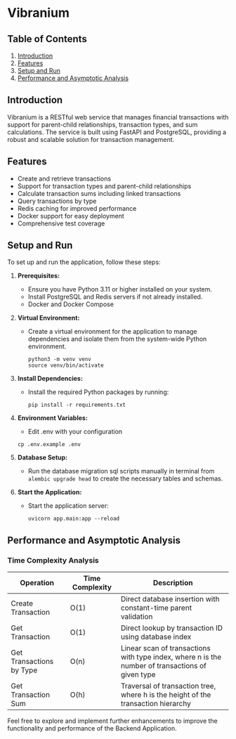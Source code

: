 # Vibranium

## Table of Contents
1. [Introduction](#introduction)
2. [Features](#features)
3. [Setup and Run](#setup-and-run)
4. [Performance and Asymptotic Analysis](#peformance)

## Introduction

Vibranium is a RESTful web service that manages financial transactions with support for parent-child relationships, transaction types, and sum calculations. The service is built using FastAPI and PostgreSQL, providing a robust and scalable solution for transaction management.

## Features
 - Create and retrieve transactions
 - Support for transaction types and parent-child relationships
 - Calculate transaction sums including linked transactions
 - Query transactions by type
 - Redis caching for improved performance
 - Docker support for easy deployment
 - Comprehensive test coverage

## Setup and Run

To set up and run the application, follow these steps:

1. **Prerequisites:**
   - Ensure you have Python 3.11 or higher installed on your system.
   - Install PostgreSQL and Redis servers if not already installed.
   - Docker and Docker Compose

2. **Virtual Environment:**
   - Create a virtual environment for the application to manage dependencies and isolate them from the system-wide Python environment.
        ```
        python3 -m venv venv
        source venv/bin/activate
        ```

3. **Install Dependencies:**
   - Install the required Python packages by running:
     ```
     pip install -r requirements.txt
     ```

4. **Environment Variables:**
    - Edit .env with your configuration
    ```
    cp .env.example .env
    ```
5. **Database Setup:**
   - Run the database migration sql scripts manually in terminal from `alembic upgrade head` to create the necessary tables and schemas.

6. **Start the Application:**
   - Start the application server:
     ```
     uvicorn app.main:app --reload
     ```

## Performance and Asymptotic Analysis

### Time Complexity Analysis

| Operation | Time Complexity | Description |
|-----------|----------------|-------------|
| Create Transaction | O(1) | Direct database insertion with constant-time parent validation |
| Get Transaction | O(1) | Direct lookup by transaction ID using database index |
| Get Transactions by Type | O(n) | Linear scan of transactions with type index, where n is the number of transactions of given type |
| Get Transaction Sum | O(h) | Traversal of transaction tree, where h is the height of the transaction hierarchy |


Feel free to explore and implement further enhancements to improve the functionality and performance of the Backend Application.
